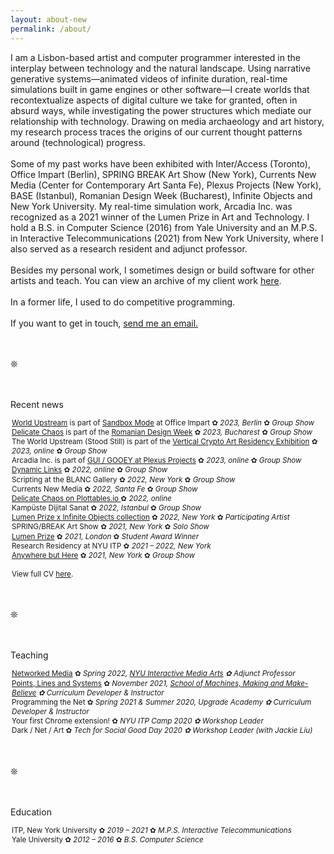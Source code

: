 ```yaml
---
layout: about-new
permalink: /about/
---
```

I am a Lisbon-based artist and computer programmer interested in the interplay between technology and the natural landscape. Using narrative generative systems—animated videos of infinite duration, real-time simulations built in game engines or other software—I create worlds that recontextualize aspects of digital culture we take for granted, often in absurd ways, while investigating the power structures which mediate our relationship with technology. Drawing on media archaeology and art history, my research process traces the origins of our current thought patterns around (technological) progress.
<br/><br/>
Some of my past works have been exhibited with Inter/Access (Toronto), Office Impart (Berlin), SPRING BREAK Art Show (New York), Currents New Media (Center for Contemporary Art Santa Fe), Plexus Projects (New York), BASE (Istanbul), Romanian Design Week (Bucharest), Infinite Objects and New York University. My real-time simulation work, Arcadia Inc. was recognized as a 2021 winner of the Lumen Prize in Art and Technology. I hold a B.S. in Computer Science (2016) from Yale University and an M.P.S. in Interactive Telecommunications (2021) from New York University, where I also served as a research resident and adjunct professor.
<br/><br/>
Besides my personal work, I sometimes design or build software for other artists and teach. You can view an archive of my client work <a href="/client-work" target="_blank">here</a>.<br/><br/>
In a former life, I used to do competitive programming.
<br/><br/>
If you want to get in touch, <a href="mailto:c@cezar.io">send me an email.</a>

<br/><br/>❊<br/><br/><br/>
<p style="text-decoration: none; margin-bottom: 10px;">Recent news</p>
<p style="line-height: 1.3; margin-left: 2px;"> <small>
    <a href="/world-upstream" target="_blank">World Upstream</a> is part of <a href="https://officeimpart.com/sandbox-mode" target="_blank">Sandbox Mode</a> at Office Impart ✿ <em>2023, Berlin </em> ✿ <em>Group Show</em> <br/>
    <a href="/delicate-chaos" target="_blank">Delicate Chaos</a> is part of the <a href="https://romaniandesignweek.ro/" target="_blank">Romanian Design Week</a> ✿ <em>2023, Bucharest </em> ✿ <em>Group Show</em> <br/>
    The World Upstream (Stood Still) is part of the <a href="https://gallery.verticalcrypto.art/event/clfv8kvs1sj980bjpdr2li3aa/all">Vertical Crypto Art Residency Exhibition</a> ✿ <em>2023, online</em> ✿ <em>Group Show</em>
    <br/>
    Arcadia Inc. is part of <a href="https://www.plexusprojects.org/gui-gooey">GUI / GOOEY at Plexus Projects</a> ✿ <em>2023, online</em> ✿ <em>Group Show</em>
    <br/>
    <a href="https://spam-index.com/projects/cezar-mocan/">Dynamic Links</a> ✿ <em>2022, online</em> ✿ <em>Group Show</em>
    <br/>
    Scripting at the BLANC Gallery ✿ <em>2022, New York</em> ✿ <em>Group Show</em>
    <br/>
    Currents New Media ✿ <em>2022, Santa Fe</em> ✿ <em>Group Show</em>
    <br/>
    <a href="https://plottables.io/project/9">Delicate Chaos on Plottables.io </a> ✿ <em>2022, online</em>
    <br/>
    Kampüste Dijital Sanat ✿ <em>2022, Istanbul</em> ✿ <em>Group Show</em>
    <br/>
    <a href="https://infiniteobjects.com/products/mocan-arcadiainc">Lumen Prize x Infinite Objects collection</a> ✿ <em>2022, New York</em> ✿ <em>Participating Artist</em>
    <br/>
    SPRING/BREAK Art Show ✿ <em>2021, New York</em> ✿ <em>Solo Show</em>
    <br/>
    <a href="https://www.lumenprize.com/">Lumen Prize</a> ✿ <em>2021, London</em> ✿ <em>Student Award Winner</em>
    <br/>
    Research Residency at NYU ITP ✿ <em>2021 – 2022, New York</em>
    <br/>
    <a href="https://www.slowburn-nyc.com/anywhere-but-here">Anywhere but Here</a> ✿ <em>2021, New York</em> ✿ <em>Group Show</em>
    <br/><br/>
    View full CV <a href="https://docs.google.com/document/d/1qqE1sC9OasS2NU2cGLhji9NmopRdeTJbQREjjcqoMmQ/edit?usp=sharing">here</a>.
</small>
</p>

<br/><br/>❊<br/><br/><br/>

<p style="text-decoration: none; margin-bottom: 10px;">Teaching</p>
<p style="line-height: 1.3; margin-left: 2px;"><small>
    <a href="https://networkedmedia.imany.io/">Networked Media</a> ✿ <em> Spring 2022, <a href="https://tisch.nyu.edu/itp/admissions/ima-bfa">NYU Interactive Media Arts</a> ✿ Adjunct Professor</em>
    <br/>
    <a href="https://cezar-mocan.notion.site/Points-Lines-and-Systems-Class-Materials-ba43efb03090491985b13a17aab9f636">Points, Lines and Systems</a    > ✿ <em>November 2021, <a href="https://www.schoolofma.org/">School of Machines, Making and Make-Believe</a> ✿ Curriculum Developer & Instructor</em>
    <br/>
    Programming the Net ✿ <em>Spring 2021 & Summer 2020, Upgrade Academy ✿ Curriculum Developer & Instructor</em>
    <br/>
    Your first Chrome extension! ✿ <em> NYU ITP Camp 2020 ✿ Workshop Leader</em>
    <br/>
    Dark / Net / Art ✿ <em> Tech for Social Good Day 2020 ✿ Workshop Leader (with Jackie Liu)</em><br/>

</small></p>

<br/><br/>❊<br/><br/><br/>

<p style="text-decoration: none; margin-bottom: 10px;">Education</p>
<p style="line-height: 1.3; margin-left: 2px;"><small>
    ITP, New York University ✿ <em> 2019 – 2021 </em> ✿ <em>M.P.S. Interactive Telecommunications</em>
    <br/>
    Yale University ✿ <em> 2012 – 2016 </em> ✿ <em>B.S. Computer Science</em>
</small></p>

<!--
<div class="about-container">
I am an artist and programmer, interested in expressions of intimacy in the digital realm. I consider the web to be my primary medium, but I have also worked with mobile applications, game engines, physical computing, augmented reality or print graphic design.

<br/><br/>

In a former life, I used to do competitive programming.

<br/><br/>

More recently, I have been designing or developing software for artists such as <a class="underlined" href="http://www.evan-roth.com/" target="__blank">Evan Roth</a> and <a class="underlined" href="http://taeyoonchoi.com/" target="__blank">Taeyoon Choi</a>. I have also been involved with two start-ups in the education world, <a class="underlined" href="https://www.fablestudios.com" target="__blank">Fable Studios</a> and <a class="underlined" href="https://www.gakko.org" target="__blank">Gakko</a>. 

<br/><br/>

I am currently pursuing a two-year long masters program at <a class="underlined" href="https://itp.nyu.edu" target="__blank">NYU ITP</a> and keeping a <a class="underlined" href="/blog" target="__blank">blog</a> about it.

<br/><br/>

Available for work. <a class="underlined" href="mailto:c@cezar.io">Say hi!</a>
</div>
-->